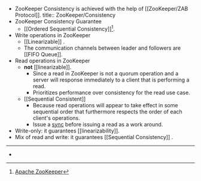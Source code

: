 - ZooKeeper Consistency is achieved with the help of [[ZooKeeper/ZAB Protocol]].
  title:: ZooKeeper/Consistency
- ZooKeeper Consistency Guarantee
    - [[Ordered Sequential Consistency]][^1].
- Write operations in ZooKeeper
    - [[Linearizable]] .
    - The communication channels between leader and followers are [[FIFO Queue]].
- Read operations in ZooKeeper
    - **not** [[linearizable]].
        - Since a read in ZooKeeper is not a quorum operation and a server will response immediately to a client that is performing a read.
        - Prioritizes performance over consistency for the read use case.
    - [[Sequential Consistent]]
        - Because read operations will appear to take effect in some sequential order that furthermore respects the order of each client's operations.
        - Issue a [sync](((c4be6220-1321-4a46-9267-510ba19177de))) before issuing a read as a work around.
- Write-only: it guarantees [[linearizability]].
- Mix of read and write: it guarantees [[Sequential Consistency]] .
- ---
- [^1]: [Apache ZooKeeper](https://zookeeper.apache.org/doc/current/zookeeperInternals.html#sc_consistency)